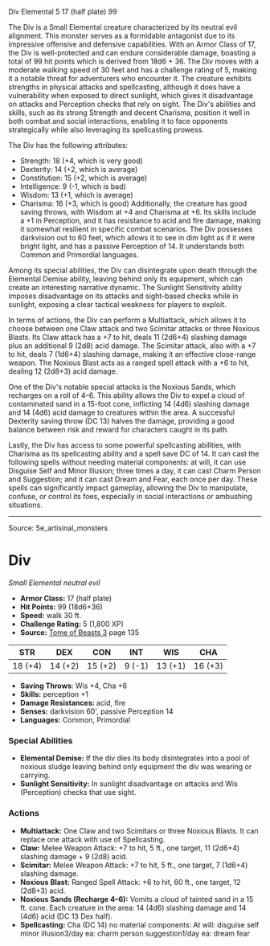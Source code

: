 <MonsterName/>Div</MonsterName>
<CreatureType/>Elemental</CreatureType>
<CR/>5</CR>
<AC/>17 (half plate)</AC>
<HP/>99</HP>
<summary>The Div is a Small Elemental creature characterized by its neutral evil alignment. This monster serves as a formidable antagonist due to its impressive offensive and defensive capabilities. With an Armor Class of 17, the Div is well-protected and can endure considerable damage, boasting a total of 99 hit points which is derived from 18d6 + 36. The Div moves with a moderate walking speed of 30 feet and has a challenge rating of 5, making it a notable threat for adventurers who encounter it. The creature exhibits strengths in physical attacks and spellcasting, although it does have a vulnerability when exposed to direct sunlight, which gives it disadvantage on attacks and Perception checks that rely on sight. The Div's abilities and skills, such as its strong Strength and decent Charisma, position it well in both combat and social interactions, enabling it to face opponents strategically while also leveraging its spellcasting prowess.</summary>

<detail>

The Div has the following attributes: 
- Strength: 18 (+4, which is very good) 
- Dexterity: 14 (+2, which is average) 
- Constitution: 15 (+2, which is average) 
- Intelligence: 9 (-1, which is bad) 
- Wisdom: 13 (+1, which is average) 
- Charisma: 16 (+3, which is good) 
Additionally, the creature has good saving throws, with Wisdom at +4 and Charisma at +6. Its skills include a +1 in Perception, and it has resistance to acid and fire damage, making it somewhat resilient in specific combat scenarios. The Div possesses darkvision out to 60 feet, which allows it to see in dim light as if it were bright light, and has a passive Perception of 14. It understands both Common and Primordial languages.

Among its special abilities, the Div can disintegrate upon death through the Elemental Demise ability, leaving behind only its equipment, which can create an interesting narrative dynamic. The Sunlight Sensitivity ability imposes disadvantage on its attacks and sight-based checks while in sunlight, exposing a clear tactical weakness for players to exploit.

In terms of actions, the Div can perform a Multiattack, which allows it to choose between one Claw attack and two Scimitar attacks or three Noxious Blasts. Its Claw attack has a +7 to hit, deals 11 (2d6+4) slashing damage plus an additional 9 (2d8) acid damage. The Scimitar attack, also with a +7 to hit, deals 7 (1d6+4) slashing damage, making it an effective close-range weapon. The Noxious Blast acts as a ranged spell attack with a +6 to hit, dealing 12 (2d8+3) acid damage.

One of the Div's notable special attacks is the Noxious Sands, which recharges on a roll of 4–6. This ability allows the Div to expel a cloud of contaminated sand in a 15-foot cone, inflicting 14 (4d6) slashing damage and 14 (4d6) acid damage to creatures within the area. A successful Dexterity saving throw (DC 13) halves the damage, providing a good balance between risk and reward for characters caught in its path. 

Lastly, the Div has access to some powerful spellcasting abilities, with Charisma as its spellcasting ability and a spell save DC of 14. It can cast the following spells without needing material components: at will, it can use Disguise Self and Minor Illusion; three times a day, it can cast Charm Person and Suggestion; and it can cast Dream and Fear, each once per day. These spells can significantly impact gameplay, allowing the Div to manipulate, confuse, or control its foes, especially in social interactions or ambushing situations.</detail>



---

Source: 5e_artisinal_monsters

# Div

*Small* *Elemental* *neutral evil*

- **Armor Class:** 17 (half plate)
- **Hit Points:** 99 (18d6+36)
- **Speed:** walk 30 ft.
- **Challenge Rating:** 5 (1,800 XP)
- **Source:** [Tome of Beasts 3](https://koboldpress.com/kpstore/product/tome-of-beasts-3-for-5th-edition/) page 135

| STR | DEX | CON | INT | WIS | CHA |
| --- | --- | --- | --- | --- | --- |
| 18 (+4) | 14 (+2) | 15 (+2) | 9 (-1) | 13 (+1) | 16 (+3) |

- **Saving Throws**: Wis +4, Cha +6
- **Skills:** perception +1
- **Damage Resistances:** acid, fire
- **Senses:** darkvision 60', passive Perception 14
- **Languages:** Common, Primordial

### Special Abilities

- **Elemental Demise:** If the div dies its body disintegrates into a pool of noxious sludge leaving behind only equipment the div was wearing or carrying.
- **Sunlight Sensitivity:** In sunlight disadvantage on attacks and Wis (Perception) checks that use sight.

### Actions

- **Multiattack:** One Claw and two Scimitars or three Noxious Blasts. It can replace one attack with use of Spellcasting.
- **Claw:** Melee Weapon Attack: +7 to hit, 5 ft., one target, 11 (2d6+4) slashing damage + 9 (2d8) acid.
- **Scimitar:** Melee Weapon Attack: +7 to hit, 5 ft., one target, 7 (1d6+4) slashing damage.
- **Noxious Blast:** Ranged Spell Attack: +6 to hit, 60 ft., one target, 12 (2d8+3) acid.
- **Noxious Sands (Recharge 4–6):** Vomits a cloud of tainted sand in a 15 ft. cone. Each creature in the area: 14 (4d6) slashing damage and 14 (4d6) acid (DC 13 Dex half).
- **Spellcasting:** Cha (DC 14) no material components: At will: disguise self minor illusion3/day ea: charm person suggestion1/day ea: dream fear




